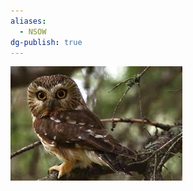 ```yaml
---
aliases:
  - NSOW
dg-publish: true
---
```

![Northern-Saw-Whet-Owl-(NSOW)-Generic-Image.png](./Admin/Attachments/Northern-Saw-Whet-Owl-(NSOW)-Generic-Image.png)